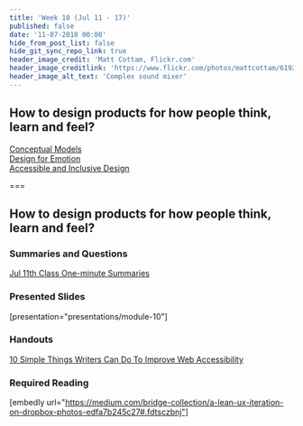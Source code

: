 ```yaml
---
title: 'Week 10 (Jul 11 - 17)'
published: false
date: '11-07-2018 00:00'
hide_from_post_list: false
hide_git_sync_repo_link: true
header_image_credit: 'Matt Cottam, Flickr.com'
header_image_creditlink: 'https://www.flickr.com/photos/mattcottam/6192507935/'
header_image_alt_text: 'Complex sound mixer'
---
```


## How to design products for how people think, learn and feel?
[Conceptual Models](../../presentations/module-10#/module-10-4)  
[Design for Emotion](../../presentations/module-10#/module-10-5)  
[Accessible and Inclusive Design](../../presentations/module-10#/module-10-6)  

===

## **How to design products for how people think, learn and feel?**

### Summaries and Questions  
[Jul 11th Class One-minute Summaries](https://canvas.sfu.ca/courses/55288/assignments)

### Presented Slides  
[presentation="presentations/module-10"]

### Handouts
[10 Simple Things Writers Can Do To Improve Web Accessibility](http://www.seamlesscms.com/Insights/Content-Accessibility)  

### Required Reading  
[embedly url="https://medium.com/bridge-collection/a-lean-ux-iteration-on-dropbox-photos-edfa7b245c27#.fdtsczbnj"]
